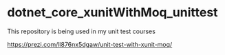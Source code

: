 # dotnet_core_xunitWithMoq_unittest
This repository is being used in my unit test courses

https://prezi.com/ll876nx5dgaw/unit-test-with-xunit-moq/
